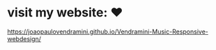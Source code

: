 

 # visit my website: ❤️

 https://joaopaulovendramini.github.io/Vendramini-Music-Responsive-webdesign/
